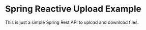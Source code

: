 # Spring Reactive Upload Example

This is just a simple Spring Rest API to upload and download files.
